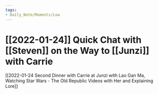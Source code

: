 ```yaml
---
tags:
- Daily_Note/Moments/Low
---
```


# [[2022-01-24]] Quick Chat with [[Steven]] on the Way to [[Junzi]] with Carrie



[[2022-01-24 Second Dinner with Carrie at Junzi with Lao Gan Ma, Watching Star Wars - The Old Republic Videos with Her and Explaining Lore]]